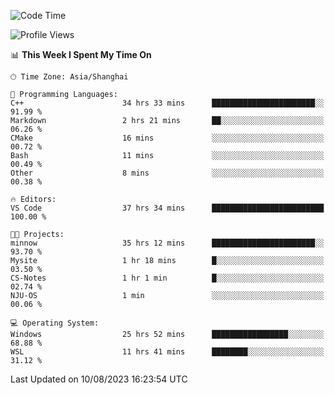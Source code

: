 <!--START_SECTION:waka-->
![Code Time](http://img.shields.io/badge/Code%20Time-1%2C145%20hrs%2055%20mins-blue)

![Profile Views](http://img.shields.io/badge/Profile%20Views-1-blue)

📊 **This Week I Spent My Time On** 

```text
🕑︎ Time Zone: Asia/Shanghai

💬 Programming Languages: 
C++                      34 hrs 33 mins      ███████████████████████░░   91.99 % 
Markdown                 2 hrs 21 mins       ██░░░░░░░░░░░░░░░░░░░░░░░   06.26 % 
CMake                    16 mins             ░░░░░░░░░░░░░░░░░░░░░░░░░   00.72 % 
Bash                     11 mins             ░░░░░░░░░░░░░░░░░░░░░░░░░   00.49 % 
Other                    8 mins              ░░░░░░░░░░░░░░░░░░░░░░░░░   00.38 % 

🔥 Editors: 
VS Code                  37 hrs 34 mins      █████████████████████████   100.00 % 

🐱‍💻 Projects: 
minnow                   35 hrs 12 mins      ███████████████████████░░   93.70 % 
Mysite                   1 hr 18 mins        █░░░░░░░░░░░░░░░░░░░░░░░░   03.50 % 
CS-Notes                 1 hr 1 min          █░░░░░░░░░░░░░░░░░░░░░░░░   02.74 % 
NJU-OS                   1 min               ░░░░░░░░░░░░░░░░░░░░░░░░░   00.06 % 

💻 Operating System: 
Windows                  25 hrs 52 mins      █████████████████░░░░░░░░   68.88 % 
WSL                      11 hrs 41 mins      ████████░░░░░░░░░░░░░░░░░   31.12 % 
```


 Last Updated on 10/08/2023 16:23:54 UTC
<!--END_SECTION:waka-->